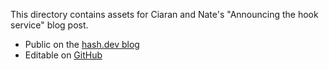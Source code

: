 This directory contains assets for Ciaran and Nate's "Announcing the hook service" blog post.

- Public on the [hash.dev blog](https://hash.dev/blog/hook-service)
- Editable on [GitHub](https://github.com/hashintel/hash/blob/main/apps/hashdev/src/_pages/blog/0011_hook-service.mdx)
